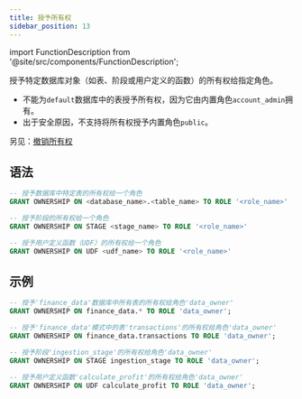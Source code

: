 ```yaml
---
title: 授予所有权
sidebar_position: 13
---
```

import FunctionDescription from '@site/src/components/FunctionDescription';

<FunctionDescription description="Introduced or updated: v1.2.275"/>

授予特定数据库对象（如表、阶段或用户定义的函数）的所有权给指定角色。

- 不能为`default`数据库中的表授予所有权，因为它由内置角色`account_admin`拥有。
- 出于安全原因，不支持将所有权授予内置角色`public`。

另见：[撤销所有权](24-revoke-ownership.md)

## 语法

```sql
-- 授予数据库中特定表的所有权给一个角色
GRANT OWNERSHIP ON <database_name>.<table_name> TO ROLE '<role_name>'

-- 授予阶段的所有权给一个角色
GRANT OWNERSHIP ON STAGE <stage_name> TO ROLE '<role_name>'

-- 授予用户定义函数（UDF）的所有权给一个角色
GRANT OWNERSHIP ON UDF <udf_name> TO ROLE '<role_name>'
```

## 示例

```sql
-- 授予'finance_data'数据库中所有表的所有权给角色'data_owner'
GRANT OWNERSHIP ON finance_data.* TO ROLE 'data_owner';

-- 授予'finance_data'模式中的表'transactions'的所有权给角色'data_owner'
GRANT OWNERSHIP ON finance_data.transactions TO ROLE 'data_owner';

-- 授予阶段'ingestion_stage'的所有权给角色'data_owner'
GRANT OWNERSHIP ON STAGE ingestion_stage TO ROLE 'data_owner';

-- 授予用户定义函数'calculate_profit'的所有权给角色'data_owner'
GRANT OWNERSHIP ON UDF calculate_profit TO ROLE 'data_owner';
```